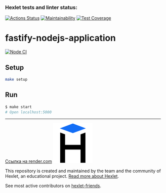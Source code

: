 ### Hexlet tests and linter status:
[![Actions Status](https://github.com/NairiGy/backend-project-6/actions/workflows/hexlet-check.yml/badge.svg)](https://github.com/NairiGy/backend-project-6/actions)
[![Maintainability](https://api.codeclimate.com/v1/badges/bcb937aca47dc94b0fc9/maintainability)](https://codeclimate.com/github/NairiGy/backend-project-6/maintainability)
[![Test Coverage](https://api.codeclimate.com/v1/badges/bcb937aca47dc94b0fc9/test_coverage)](https://codeclimate.com/github/NairiGy/backend-project-6/test_coverage)
# fastify-nodejs-application

[![Node CI](https://github.com/hexlet-boilerplates/fastify-nodejs-application/workflows/Node%20CI/badge.svg)](https://github.com/hexlet-boilerplates/fastify-nodejs-application/actions)

## Setup

```bash
make setup
```

## Run

```bash
$ make start
# Open localhost:5000
```

---
[Ссылка на render.com](https://fastify-3ddj.onrender.com)
[![Hexlet Ltd. logo](https://raw.githubusercontent.com/Hexlet/assets/master/images/hexlet_logo128.png)](https://hexlet.io?utm_source=github&utm_medium=link&utm_campaign=fastify-nodejs-application)

This repository is created and maintained by the team and the community of Hexlet, an educational project. [Read more about Hexlet](https://hexlet.io?utm_source=github&utm_medium=link&utm_campaign=fastify-nodejs-application).

See most active contributors on [hexlet-friends](https://friends.hexlet.io/).

